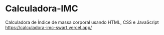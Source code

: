 # Calculadora-IMC
Calculadora de Índice de massa corporal usando HTML, CSS e JavaScript
https://calculadora-imc-swart.vercel.app/
